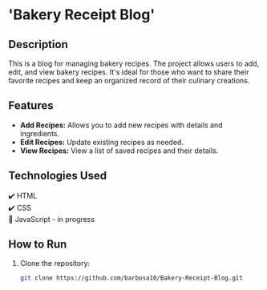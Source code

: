 # 'Bakery Receipt Blog'

## Description

This is a blog for managing bakery recipes. The project allows users to add, edit, and view bakery recipes. It's ideal for those who want to share their favorite recipes and keep an organized record of their culinary creations.

## Features

- **Add Recipes:** Allows you to add new recipes with details and ingredients.
- **Edit Recipes:** Update existing recipes as needed.
- **View Recipes:** View a list of saved recipes and their details.

## Technologies Used

✔️ HTML <br>
✔️ CSS <br>
🏁 JavaScript - in progress

## How to Run

1. Clone the repository:
   ```bash
   git clone https://github.com/barbosa10/Bakery-Receipt-Blog.git
